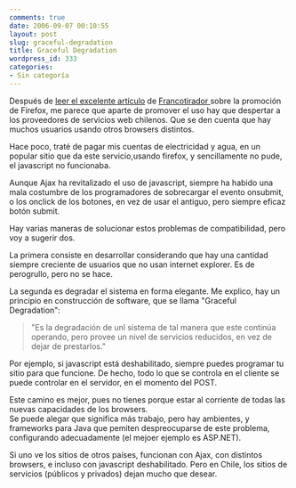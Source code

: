 ```yaml
---
comments: true
date: 2006-09-07 00:10:55
layout: post
slug: graceful-degradation
title: Graceful Degradation
wordpress_id: 333
categories:
- Sin categoría
---
```


Después de [leer el excelente artículo](http://www.elfrancotirador.cl/2006/08/29/vivafirefox-%c2%bfpero-botando-plata/) de [Francotirador ](http://www.elfrancotirador.cl/)sobre la promoción de Firefox, me parece que aparte de promover el uso hay que despertar a los proveedores de servicios web chilenos. Que se den cuenta que hay muchos usuarios usando otros browsers distintos.

Hace poco, traté de pagar mis cuentas de electricidad y agua, en un popular sitio que da este servicio,usando firefox, y sencillamente no pude, el javascript no funcionaba.

Aunque Ajax ha revitalizado el uso de javascript, siempre ha habido una mala costumbre de los programadores de sobrecargar el evento onsubmit, o los onclick de los botones, en vez de usar el antiguo, pero siempre eficaz botón submit.

Hay varias maneras de solucionar estos problemas de compatibilidad, pero voy a sugerir dos.

La primera consiste en desarrollar considerando que hay una cantidad siempre creciente de usuarios que no usan internet explorer. Es de perogrullo, pero no se hace.

La segunda es degradar el sistema en forma elegante. Me explico, hay un principio en construcción de software, que se llama "Graceful Degradation":

> "Es la degradación de unl sistema de tal manera que este continúa operando, pero provee un nivel de servicios reducidos, en vez de dejar de prestarlos."

Por ejemplo, si javascript está deshabilitado, siempre puedes programar tu sitio para que funcione. De hecho, todo lo que se controla en el cliente se puede controlar en el servidor, en el momento del POST.

Este camino es mejor, pues no tienes porque estar al corriente de todas las nuevas capacidades de los browsers.  
Se puede alegar que significa más trabajo, pero hay ambientes, y frameworks para Java que pemiten despreocuparse de este problema, configurando adecuadamente (el mejoer ejemplo es ASP.NET).

Si uno ve los sitios de otros países, funcionan con Ajax, con distintos browsers, e incluso con javascript deshabilitado. Pero en Chile, los sitios de servicios (públicos y privados) dejan mucho que desear.



